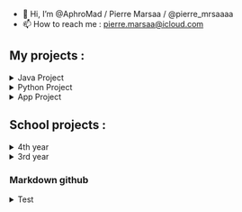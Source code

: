 - 👋 Hi, I’m @AphroMad / Pierre Marsaa / @pierre_mrsaaaa
- 📫 How to reach me : pierre.marsaa@icloud.com

## My projects : 
<details>
<summary>Java Project</summary>
<p>
    
| Project       | Status        | Type      | My Role (if blank, I was alone) | Collaborator(s) | Description |
|:-------------:|:-------------:|:---------:|:-------:|:---------------:|:------------:|       
| [BlackJack Count](https://github.com/AphroMad/Blackjack_count "Click me")                                      | Finished   |  Java   |  |  | An application that helps you count cards, calculate the probabilities that a card will appear, determine the best move to make, etc. | 
| [Poker Probability](https://github.com/AphroMad/Poker-probability "Click me")                                      | Current   |  Java   |  |  | A software that allows you to evaluate your probablity of winning a poker hand depending of your cards, cards on the table, and the possible cards of opponents | 
    
</p>
</details>

<details>
<summary>Python Project</summary>
<p>
    
| Project       | Status        | Type      | My Role (if blank, I was alone) | Collaborator(s) | Description |
|:-------------:|:-------------:|:---------:|:-------:|:---------------:|:------------:|       
| [A Pokemon Go Bot](https://github.com/AphroMad/PoGo-Adb "PoGo Bot")                                             | Paused   |  Python   ||| A bot that play PokemonGo without human help | 
| [Preparation Ebay products](https://github.com/AphroMad/Prepa_photo_produit "Preparation Ebay products")        | Almost done   |  Python   |  |  | Some code to put pictures of a product in front of a background | 
| [Change picture format](https://github.com/AphroMad/JPG-to-PNG "Format")                                        | Done   |  Python   |  |  | Turn JPG to PNG or PNG to JPG| 
| [Crop Video](https://github.com/AphroMad/Croping_video "CropVideo")                                             | Almost done   |  Python   |  |  | Crop a video | 
| [Note conversion](https://github.com/AphroMad/Piano-Guitar-Ukulele-Conversion "Note conversion ")               | Almost done   |  Python   |  |  | Show how a note can be played on a guitar, an uukulele and a piano | 
| [Crop Instagram ScreenShot](https://github.com/AphroMad/Crop-Instagram "Crop Instagram ScreenShot")             | Almost done   |  Python   |  |  | Crop automatically an instagram picture screenshoted | 
</p>
</details>


<details>
<summary>App Project</summary>
<p>
    
| Project       | Status        | Type      | My Role (if blank, I was alone) | Collaborator(s) | Description |
|:-------------:|:-------------:|:---------:|:-------:|:---------------:|:------------:|       
| [GameLife](https://github.com/Gerem66/GameLife "Click me")                                                          | Current |  React Native App  | project management, UI/UX, comm |  [@Gerem66](https://github.com/Gerem66)  | App that encourage you to do activities by transforming you in a video game character | 
| [Organizapp](https://github.com/Gerem66/Organizapp "Click me")                                                          | Finished |  React Native App   | design, iOS tester, consultant |  [@Gerem66](https://github.com/Gerem66)  | App based on the Eisenhower matrix | 
| [Magic Button](https://github.com/AphroMad/MagicButton "Magic Button")                                         | Finished   |  React Native App  |  |  |  Application that does the same than this [website](http://make-everything-ok.com/)  | 
| [Break the Egg](https://github.com/AphroMad/Break-the-Egg "Break the Egg")                                      | not started   |  React Native App   |  |  |  Touch 1.000.000. times the screen and something will happen  | 
| [NotesApp](https://github.com/Gerem66/NotesApp "Click me")                                                           | need to learn more about AI   |  React Native App   | Determine the note/chord played and put it on a tab | 
    
</p>
</details>

## School projects : 

<details>
<summary>4th year</summary>
<p>
    
| Project       | Status        | Type      | My Role (if blank, I was alone) | Collaborator(s) | Description |
|:-------------:|:-------------:|:---------:|:-------:|:---------------:|:------------:| 
| [Meta-Heuristique](https://github.com/insa-4ir-meta-heuristiques/be-fas "Click me") | Finished | Java | Developer | [@arc-hugo](https://github.com/arc-hugo) | Implementation and evaluation of optimization methods for the Job-Shop scheduling problem |
| [Supervised learning](https://github.com/arc-hugo/supervised_learning_labs "Click me") | Finished | Python | Developer | [@arc-hugo](https://github.com/arc-hugo) | Learning how to play with decision trees, perceptron and multi-layer perceptron |
| [Projet Système Informatique](https://github.com/arc-hugo/fascc "Click me") | Finished | Lex, Yacc, C, VHDL | Developer | [@arc-hugo](https://github.com/arc-hugo) | Creation of a compiler that translates a source language into a target language and then creates a microprocessor that can run the code  |
| [Clavardage](https://github.com/Fomys/Clavardage "Click me") | Finished |  Java | Frontend developper | [@Fomys](https://github.com/Fomys) | Software that allows you to send message to people in the same network than you | 
| [Voilier](https://github.com/AphroMad/Voilier4A "Click me") | Finished | C |  | [@Fomys](https://github.com/Fomys) | Trying to automate the operation of a miniature sailboat | 
    
</p>
</details>

<details>
<summary>3rd year</summary>
<p>
    
| Project       | Status        | Type      | My Role (if blank, I was alone) | Collaborator(s) | Description |
|:-------------:|:-------------:|:---------:|:-------:|:---------------:|:------------:| 
| [BE CHTI](https://github.com/AphroMad/BE-CHTI "BE CHTI")                                      | Finished   |  ASM - C  |  |  | Some filtering, ASM, C, Fourier transform and laser guns | 
| [BE Graphes](https://github.com/AphroMad/BE_Graphes "BE Graphes")                                      | Finished   |  Java  |  |  | Determine the fastest or shortest path with Dijkstra and Bellmann | 
    
</p>
</details>




### Markdown github
<details>
<summary>Test</summary>
<p>

- Here is [Google](https://google.com)
- Test
    - ``` test ```
    - [ ] test
        - [x] test

</p>
</details>
